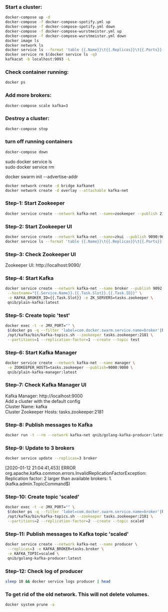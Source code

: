 ### Start a cluster:

```bash
docker-compose up -d
docker-compose -f docker-compose-spotify.yml up
docker-compose -f docker-compose-spotify.yml down
docker-compose -f docker-compose-wurstmeister.yml up
docker-compose -f docker-compose-wurstmeister.yml down
docker image ls
docker network ls
docker service ls --format 'table {{.Name}}\t{{.Replicas}}\t{{.Ports}}'
docker service rm $(docker service ls -q)
kafkacat -b localhost:9093 -L
```

### Check container running:

```bash
docker ps
```

### Add more brokers:

```bash
docker-compose scale kafka=3
```

### Destroy a cluster:

```bash
docker-compose stop
```

### turn off running containers

```bash
docker-compose down
```

sudo docker service ls  
sudo docker service rm <ID>

docker swarm init --advertise-addr <ipv6>

```bash
docker network create -d bridge kafkanet
docker network create -d overlay --attachable kafka-net
```

### Step-1: Start Zookeeper

```bash
docker service create --network kafka-net --name=zookeeper --publish 2181:2181 qnib/plain-zookeeper:latest
```

### Step-2: Start Zookeeper UI

```bash
docker service create --network kafka-net --name=zkui --publish 9090:9090 qnib/plain-zkui:latest
docker service ls --format 'table {{.Name}}\t{{.Replicas}}\t{{.Ports}}'
```

### Step-3: Check Zookeeper UI

Zookeeper UI: http://localhost:9090/

### Step-4: Start Kafka

```bash
docker service create --network kafka-net --name broker --publish 9092:9092 \
 --hostname="{{.Service.Name}}.{{.Task.Slot}}.{{.Task.ID}}" \
 -e KAFKA_BROKER_ID={{.Task.Slot}} -e ZK_SERVERS=tasks.zookeeper \
 qnib/plain-kafka:latest
```

### Step-5: Create topic 'test'

```bash
docker exec -t -e JMX_PORT="" \
 $(docker ps -q --filter 'label=com.docker.swarm.service.name=broker'|head -n1) \
 /opt/kafka/bin/kafka-topics.sh --zookeeper tasks.zookeeper:2181 \
 --partitions=1 --replication-factor=1 --create --topic test
```

### Step-6: Start Kafka Manager

```bash
docker service create --network kafka-net --name manager \
 -e ZOOKEEPER_HOSTS=tasks.zookeeper --publish=9000:9000 \
 qnib/plain-kafka-manager:latest
```

### Step-7: Check Kafka Manager UI

Kafka Manager: http://localhost:9000  
Add a cluster with the default config  
Cluster Name: kafka  
Cluster Zookeeper Hosts: tasks.zookeeper:2181

### Step-8: Publish messages to Kafka

```bash
docker run -t --rm --network kafka-net qnib/golang-kafka-producer:latest 5
```

### Step-9: Update to 3 brokers

```bash
docker service update --replicas=3 broker
```

[2020-01-12 21:04:41,453] ERROR org.apache.kafka.common.errors.InvalidReplicationFactorException: Replication factor: 2 larger than available brokers: 1.
(kafka.admin.TopicCommand\$)

### Step-10: Create topic 'scaled'

```bash
docker exec -t -e JMX_PORT="" \
 $(docker ps -q --filter 'label=com.docker.swarm.service.name=broker'|head -n1) \
 /opt/kafka/bin/kafka-topics.sh --zookeeper tasks.zookeeper:2181 \
 --partitions=2 --replication-factor=2 --create --topic scaled
```

### Step-11: Publish messages to Kafka topic 'scaled'

```bash
docker service create --network kafka-net --name producer \
 --replicas=3 -e KAFKA_BROKER=tasks.broker \
 -e KAFKA_TOPIC=scaled \
 qnib/golang-kafka-producer:latest
```

### Step-12: Check log of producer

```bash
sleep 10 && docker service logs producer | head
```

### To get rid of the old network. This will not delete volumes.

```bash
docker system prune -a
```
